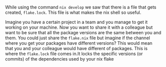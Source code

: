 While using the command `nix develop` we saw that there is a file that gets created, `flake.lock`. This file is what makes the nix shell so useful.

Imagine you have a certain project in a team and you manage to get it working on your machine. Now you want to share it with a colleague but want to be sure that all the package versions are the same between you and them. You could just share the `flake.nix` file but imagine if the channel where you get your packages have different versions? This would mean that you and your colleague would have different of packages. This is where the `flake.lock` file comes in.It locks the specific versions (or commits) of the dependencies used by your nix flake
